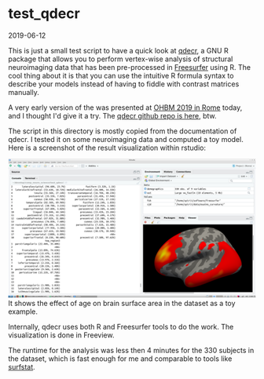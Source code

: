 # test_qdecr

2019-06-12

This is just a small test script to have a quick look at [qdecr](http://qdecr.com), a GNU R package that allows you to perform vertex-wise analysis of structural neuroimaging data that has been pre-processed in [Freesurfer](http://freesurfer.net/) using R. The cool thing about it is that you can use the intuitive R formula syntax to describe your models instead of having to fiddle with contrast matrices manually.

A very early version of the was presented at [OHBM 2019 in Rome](https://www.humanbrainmapping.org) today, and I thought I'd give it a try. The [qdecr github repo is here](https://github.com/slamballais/QDECR), btw.

The script in this directory is mostly copied from the documentation of qdecr. I tested it on some neuroimaging data and computed a toy model. Here is a screenshot of the result visualization within rstudio:


![Annotations](./qdecr_in_rstudio.png?raw=true "qdecr in rstudio")
It shows the effect of age on brain surface area in the dataset as a toy example.


Internally, qdecr uses both R and Freesurfer tools to do the work. The visualization is done in Freeview.


The runtime for the analysis was less then 4 minutes for the 330 subjects in the dataset, which is fast enough for me and comparable to tools like [surfstat](http://www.math.mcgill.ca/keith/surfstat/).

